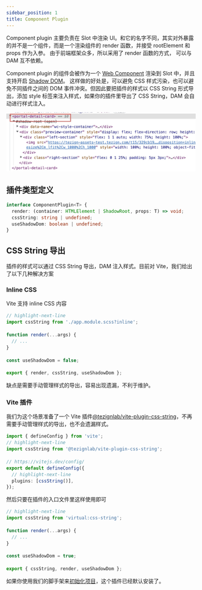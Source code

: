 ```yaml
---
sidebar_position: 1
title: Component Plugin
---
```


Component plugin 主要负责在 Slot 中渲染 UI。和它的名字不同，其实对外暴露的并不是一个组件，而是一个渲染组件的 render 函数，并接受 rootElement 和 props 作为入参。
由于前端框架众多，所以采用了 render 函数的方式， 可以与 DAM 互不依赖。

Component plugin 的组件会被作为一个 [Web Component](https://developer.mozilla.org/en-US/docs/Web/API/Web_components) 渲染到 Slot 中，并且支持开启 [Shadow DOM](https://developer.mozilla.org/en-US/docs/Web/API/Web_components/Using_shadow_DOM)。
这样做的好处是，可以避免 CSS 样式污染，也可以避免不同插件之间的 DOM 事件冲突。但因此要把插件的样式以 CSS String 形式导出，添加 style 标签来注入样式，如果你的插件里导出了 CSS String，DAM 会自动进行样式注入。

![web component](./assets/web-component.jpeg)

## 插件类型定义

```typescript
interface ComponentPlugin<T> {
  render: (container: HTMLElement | ShadowRoot, props: T) => void;
  cssString: string | undefined;
  useShadowDom: boolean | undefined;
}
```

## CSS String 导出

插件的样式可以通过 CSS String 导出，DAM 注入样式。目前对 Vite，我们给出了以下几种解决方案

### Inline CSS

Vite 支持 inline CSS 内容

```typescript
// highlight-next-line
import cssString from './app.module.scss?inline';

function render(...args) {
  // ...
}

const useShadowDom = false;

export { render, cssString, useShadowDom };
```

缺点是需要手动管理样式的导出，容易出现遗漏，不利于维护。

### Vite 插件

我们为这个场景准备了一个 Vite 插件[@tezignlab/vite-plugin-css-string](https://www.npmjs.com/package/@tezignlab/vite-plugin-css-string)，不再需要手动管理样式的导出，也不会遗漏样式。

```typescript title="vite.config.ts"
import { defineConfig } from 'vite';
// highlight-next-line
import cssString from '@tezignlab/vite-plugin-css-string';

// https://vitejs.dev/config/
export default defineConfig({
  // highlight-next-line
  plugins: [cssString()],
});
```

然后只要在插件的入口文件里这样使用即可

```typescript title="plugin.tsx"
// highlight-next-line
import cssString from 'virtual:css-string';

function render(...args) {
  // ...
}

const useShadowDom = true;

export { cssString, render, useShadowDom };
```

如果你使用我们的脚手架来[初始化项目](../getting-started/index.md#新建项目)，这个插件已经默认安装了。
